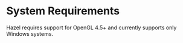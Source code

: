 # System Requirements

Hazel requires support for OpenGL 4.5+ and currently supports only Windows systems.